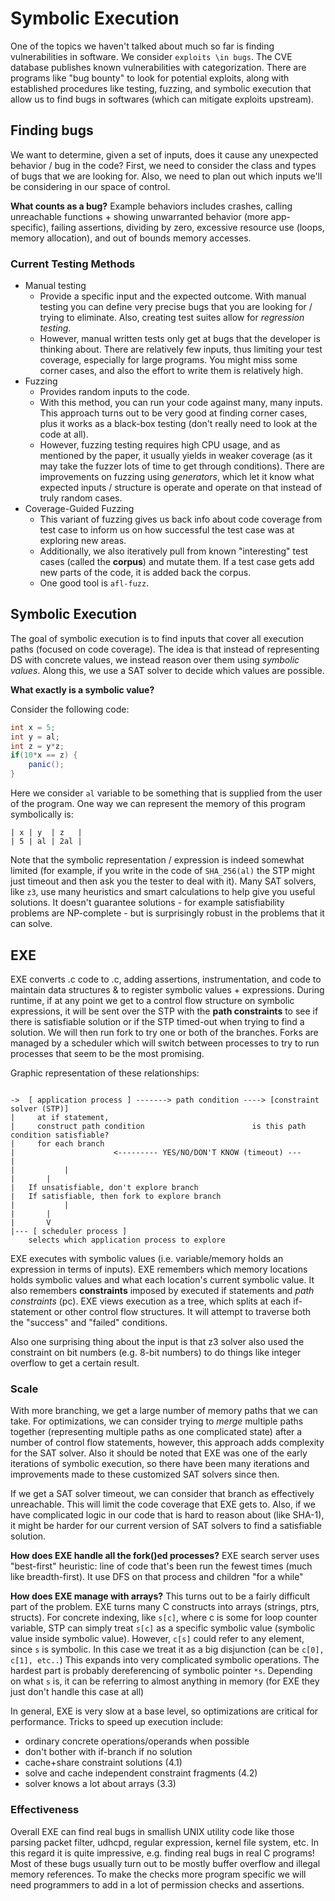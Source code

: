 # Symbolic Execution

One of the topics we haven't talked about much so far is finding vulnerabilities in software. We consider `exploits \in bugs`. The CVE database publishes known vulnerabilities with categorization. There are programs like "bug bounty" to look for potential exploits, along with established procedures like testing, fuzzing, and symbolic execution that allow us to find bugs in softwares (which can mitigate exploits upstream).


## Finding bugs

We want to determine, given a set of inputs, does it cause any unexpected behavior / bug in the code? First, we need to consider the class and types of bugs that we are looking for. Also, we need to plan out which inputs we'll be considering in our space of control.

**What counts as a bug?** Example behaviors includes crashes, calling unreachable functions + showing unwarranted behavior (more app-specific), failing assertions, dividing by zero, excessive resource use (loops, memory allocation), and out of bounds memory accesses.

### Current Testing Methods

* Manual testing
  * Provide a specific input and the expected outcome. With manual testing you can define very precise bugs that you are looking for / trying to eliminate. Also, creating test suites allow for *regression testing*.
  * However, manual written tests only get at bugs that the developer is thinking about. There are relatively few inputs, thus limiting your test coverage, especially for large programs. You might miss some corner cases, and also the effort to write them is relatively high.
* Fuzzing
  * Provides random inputs to the code.
  * With this method, you can run your code against many, many inputs. This approach turns out to be very good at finding corner cases, plus it works as a black-box testing (don't really need to look at the code at all).
  * However, fuzzing testing requires high CPU usage, and as mentioned by the paper, it usually yields in weaker coverage (as it may take the fuzzer lots of time to get through conditions). There are improvements on fuzzing using *generators*, which let it know what expected inputs / structure is operate and operate on that instead of truly random cases.
* Coverage-Guided Fuzzing
  * This variant of fuzzing gives us back info about code coverage from test case to inform us on how successful the test case was at exploring new areas.
  * Additionally, we also iteratively pull from known "interesting" test cases (called the **corpus**) and mutate them. If a test case gets add new parts of the code, it is added back the corpus.
  * One good tool is `afl-fuzz`.

## Symbolic Execution

The goal of symbolic execution is to find inputs that cover all execution paths (focused on code coverage). The idea is that instead of representing DS with concrete values, we instead reason over them using *symbolic values*. Along this, we use a SAT solver to decide which values are possible.

**What exactly is a symbolic value?**

Consider the following code:
```java
int x = 5;
int y = al;
int z = y*z;
if(10*x == z) {
    panic();
}
```
Here we consider `al` variable to be something that is supplied from the user of the program. One way we can represent the memory of this program symbolically is:
```text
| x | y  | z   |
| 5 | al | 2al |
```

Note that the symbolic representation / expression is indeed somewhat limited (for example, if you write in the code of `SHA_256(al)` the STP might just timeout and then ask you the tester to deal with it). Many SAT solvers, like `z3`, use many heuristics and smart calculations to help give you useful solutions. It doesn't guarantee solutions - for example satisfiability problems are NP-complete - but is surprisingly robust in the problems that it can solve.

## EXE

EXE converts .c code to .c, adding assertions, instrumentation, and code to maintain data structures & to register symbolic values + expressions. During runtime, if at any point we get to a control flow structure on symbolic expressions, it will be sent over the STP with the **path constraints** to see if there is satisfiable solution or if the STP timed-out when trying to find a solution. We will then run fork to try one or both of the branches. Forks are managed by a scheduler which will switch between processes to try to run processes that seem to be the most promising.

Graphic representation of these relationships:
```text

->  [ application process ] -------> path condition ----> [constraint solver (STP)]
|     at if statement,
|     construct path condition                        is this path condition satisfiable?
|     for each branch
|                      <--------- YES/NO/DON'T KNOW (timeout) ---
|		      
|           |
|	    |
|   If unsatisfiable, don't explore branch  
|   If satisfiable, then fork to explore branch
|           |
|  	    |
|	    V
|--- [ scheduler process ]
    selects which application process to explore
```

EXE executes with symbolic values (i.e. variable/memory holds an expression in terms of inputs). EXE remembers which memory locations holds symbolic values and what each location's current symbolic value. It also remembers **constraints** imposed by executed if statements and *path constraints* (pc). EXE views execution as a tree, which splits at each if-statement or other control flow structures. It will attempt to traverse both the "success" and "failed" conditions.

Also one surprising thing about the input is that z3 solver also used the constraint on bit numbers (e.g. 8-bit numbers) to do things like integer overflow to get a certain result.

### Scale

With more branching, we get a large number of memory paths that we can take. For optimizations, we can consider trying to *merge* multiple paths together (representing multiple paths as one complicated state) after a number of control flow statements, however, this approach adds complexity for the SAT solver. Also it should be noted that EXE was one of the early iterations of symbolic execution, so there have been many iterations and improvements made to these customized SAT solvers since then.

If we get a SAT solver timeout, we can consider that branch as effectively unreachable. This will limit the code coverage that EXE gets to. Also, if we have complicated logic in our code that is hard to reason about (like SHA-1), it might be harder for our current version of SAT solvers to find a satisfiable solution.

**How does EXE handle all the fork()ed processes?**  EXE search server uses "best-first" heuristic: line of code that's been run the fewest times (much like breadth-first). It use DFS on that process and children "for a while"

**How does EXE manage with arrays?** This turns out to be a fairly difficult part of the problem. EXE turns many C constructs into arrays (strings, ptrs, structs). For concrete indexing, like `s[c]`, where c is some for loop counter variable, STP can simply treat `s[c]` as a specific symbolic value (symbolic value inside symbolic value). However, `c[s]` could refer to any element, since `s` is symbolic. In this case we treat it as a big disjunction (can be `c[0], c[1], etc..`) This expands into very complicated symbolic operations. The hardest part is probably dereferencing of symbolic pointer `*s`. Depending on what `s` is, it can be referring to almost anything in memory (for EXE they just don't handle this case at all) 

In general, EXE is very slow at a base level, so optimizations are critical for performance. Tricks to speed up execution include:
  - ordinary concrete operations/operands when possible
  - don't bother with if-branch if no solution
  - cache+share constraint solutions (4.1)
  - solve and cache independent constraint fragments (4.2)
  - solver knows a lot about arrays (3.3)


### Effectiveness

Overall EXE can find real bugs in smallish UNIX utility code like those parsing packet filter, udhcpd, regular expression, kernel file system, etc. In this regard it is quite impressive, e.g. finding real bugs in real C programs! Most of these bugs usually turn out to be mostly buffer overflow and illegal memory references. To make the checks more program specific we will need programmers to add in a lot of permission checks and assertions.